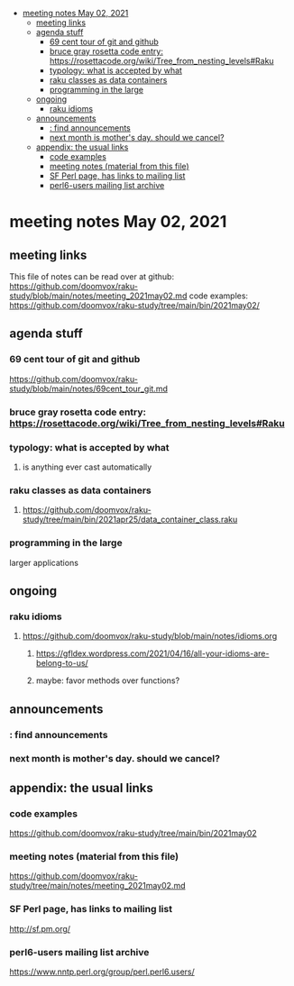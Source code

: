 - [meeting notes May 02, 2021](#org82a77b0)
  - [meeting links](#org4a55167)
  - [agenda stuff](#org9a731e2)
    - [69 cent tour of git and github](#org09cd2e4)
    - [bruce gray rosetta code entry:  <https://rosettacode.org/wiki/Tree_from_nesting_levels#Raku>](#org446496e)
    - [typology: what is accepted by what](#org1c13cd5)
    - [raku classes as data containers](#orgb462a61)
    - [programming in the large](#org18aa49d)
  - [ongoing](#orga26ef4f)
    - [raku idioms](#org01e183b)
  - [announcements](#orgebb986d)
    - [: find announcements](#org7c176d5)
    - [next month is mother's day.  should we cancel?](#org04d062d)
  - [appendix: the usual links](#org62cf4b4)
    - [code examples](#orgfaa2ba0)
    - [meeting notes (material from this file)](#org9f7a76a)
    - [SF Perl page, has links to mailing list](#orgc1994f1)
    - [perl6-users mailing list archive](#org36ceda8)


<a id="org82a77b0"></a>

# meeting notes May 02, 2021


<a id="org4a55167"></a>

## meeting links

This file of notes can be read over at github: <https://github.com/doomvox/raku-study/blob/main/notes/meeting_2021may02.md> code examples: <https://github.com/doomvox/raku-study/tree/main/bin/2021may02/>


<a id="org9a731e2"></a>

## agenda stuff


<a id="org09cd2e4"></a>

### 69 cent tour of git and github

<https://github.com/doomvox/raku-study/blob/main/notes/69cent_tour_git.md>


<a id="org446496e"></a>

### bruce gray rosetta code entry:  <https://rosettacode.org/wiki/Tree_from_nesting_levels#Raku>


<a id="org1c13cd5"></a>

### typology: what is accepted by what

1.  is anything ever cast automatically


<a id="orgb462a61"></a>

### raku classes as data containers

1.  <https://github.com/doomvox/raku-study/tree/main/bin/2021apr25/data_container_class.raku>


<a id="org18aa49d"></a>

### programming in the large

larger applications


<a id="orga26ef4f"></a>

## ongoing


<a id="org01e183b"></a>

### raku idioms

1.  <https://github.com/doomvox/raku-study/blob/main/notes/idioms.org>

    1.  <https://gfldex.wordpress.com/2021/04/16/all-your-idioms-are-belong-to-us/>
    
    2.  maybe: favor methods over functions?


<a id="orgebb986d"></a>

## announcements


<a id="org7c176d5"></a>

### : find announcements


<a id="org04d062d"></a>

### next month is mother's day.  should we cancel?


<a id="org62cf4b4"></a>

## appendix: the usual links


<a id="orgfaa2ba0"></a>

### code examples

<https://github.com/doomvox/raku-study/tree/main/bin/2021may02>


<a id="org9f7a76a"></a>

### meeting notes (material from this file)

<https://github.com/doomvox/raku-study/tree/main/notes/meeting_2021may02.md>


<a id="orgc1994f1"></a>

### SF Perl page, has links to mailing list

<http://sf.pm.org/>


<a id="org36ceda8"></a>

### perl6-users mailing list archive

<https://www.nntp.perl.org/group/perl.perl6.users/>
